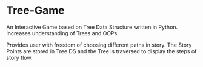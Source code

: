 # Tree-Game
An Interactive Game based on Tree Data Structure written in Python. Increases understanding of Trees and OOPs.

Provides user with freedom of choosing different paths in story.
The Story Points are stored in Tree DS and the Tree is traversed to display the steps of story flow.
